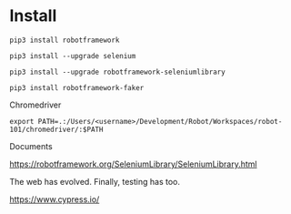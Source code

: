 # Install

```
pip3 install robotframework
```

```
pip3 install --upgrade selenium
```

```
pip3 install --upgrade robotframework-seleniumlibrary
```

```
pip3 install robotframework-faker
```

Chromedriver

```
export PATH=.:/Users/<username>/Development/Robot/Workspaces/robot-101/chromedriver/:$PATH
```

Documents

https://robotframework.org/SeleniumLibrary/SeleniumLibrary.html


The web has evolved. Finally, testing has too.

https://www.cypress.io/

